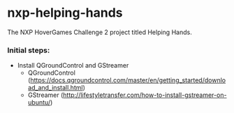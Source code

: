 # nxp-helping-hands
The NXP HoverGames Challenge 2 project titled Helping Hands.

### Initial steps:
- Install QGroundControl and GStreamer
  - QGroundControl (https://docs.qgroundcontrol.com/master/en/getting_started/download_and_install.html)
  - GStreamer (http://lifestyletransfer.com/how-to-install-gstreamer-on-ubuntu/)
